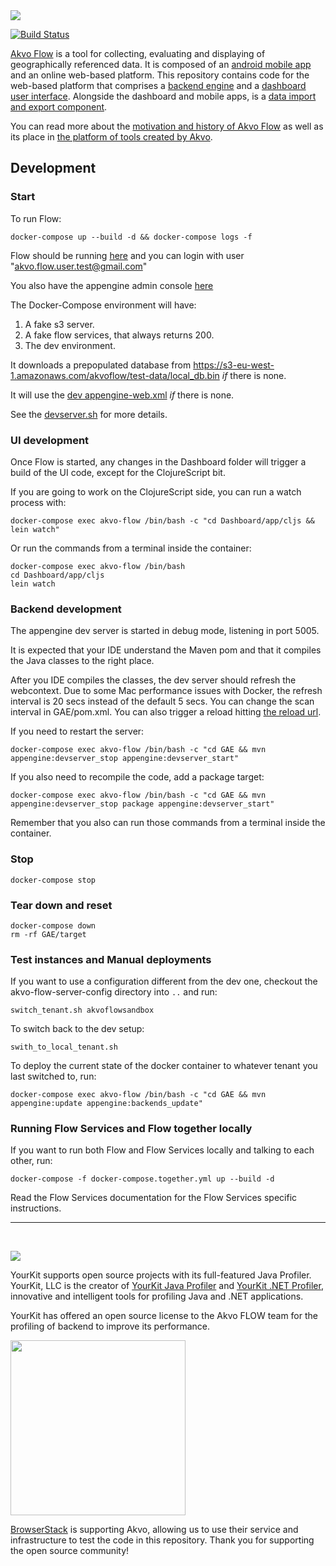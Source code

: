 <img src="https://raw.githubusercontent.com/akvo/akvo-web/develop/code/wp-content/themes/Akvo-responsive/images/flow60px.png" />

[![Build Status](https://travis-ci.org/akvo/akvo-flow.svg?branch=master)](https://travis-ci.org/akvo/akvo-flow)

[Akvo Flow](http://akvo.org/products/akvoflow/) is a tool for collecting, evaluating and displaying of geographically referenced data. It is composed of an [android mobile app](https://github.com/akvo/akvo-flow-mobile/) and an online web-based platform. This repository contains code for the web-based platform that comprises a [backend engine](https://github.com/akvo/akvo-flow/tree/master/GAE) and a [dashboard user interface](https://github.com/akvo/akvo-flow/tree/master/Dashboard).  Alongside the dashboard and mobile apps, is a [data import and export component](https://github.com/akvo/akvo-flow-services).

You can read more about the [motivation and history of Akvo Flow](http://www.akvo.org/blog/?p=4836) as well as its place in [the platform of tools created by Akvo](http://www.akvo.org/blog/?p=4822).

## Development

### Start

To run Flow:

    docker-compose up --build -d && docker-compose logs -f 

Flow should be running [here](http://localhost:8888) and you can login with user "akvo.flow.user.test@gmail.com"

You also have the appengine admin console [here](http://localhost:8888/_ah/admin)

The Docker-Compose environment will have:

1. A fake s3 server.
2. A fake flow services, that always returns 200.
3. The dev environment.

It downloads a prepopulated database from https://s3-eu-west-1.amazonaws.com/akvoflow/test-data/local_db.bin *if* there is none.

It will use the [dev appengine-web.xml](tests/dev-appengine-web.xml) *if* there is none.

See the [devserver.sh](ci/devserver.sh) for more details.

### UI development

Once Flow is started, any changes in the Dashboard folder will trigger a build of the UI code, except for the ClojureScript bit.

If you are going to work on the ClojureScript side, you can run a watch process with: 

    docker-compose exec akvo-flow /bin/bash -c "cd Dashboard/app/cljs && lein watch"

Or run the commands from a terminal inside the container:

    docker-compose exec akvo-flow /bin/bash
    cd Dashboard/app/cljs
    lein watch

### Backend development

The appengine dev server is started in debug mode, listening in port 5005.

It is expected that your IDE understand the Maven pom and that it compiles the Java classes to the right place. 

After you IDE compiles the classes, the dev server should refresh the webcontext. Due to some Mac performance issues with Docker, the refresh interval is 20 secs instead of the default 5 secs. You can change the scan interval in GAE/pom.xml. You can also trigger a reload hitting [the reload url](http://localhost:8888/_ah/reloadwebapp).

If you need to restart the server:

    docker-compose exec akvo-flow /bin/bash -c "cd GAE && mvn appengine:devserver_stop appengine:devserver_start"

If you also need to recompile the code, add a package target:

    docker-compose exec akvo-flow /bin/bash -c "cd GAE && mvn appengine:devserver_stop package appengine:devserver_start"

Remember that you also can run those commands from a terminal inside the container.

### Stop

    docker-compose stop
        
### Tear down and reset    
    
    docker-compose down
    rm -rf GAE/target

### Test instances and Manual deployments

If you want to use a configuration different from the dev one, checkout the akvo-flow-server-config directory into `..` and run:

    switch_tenant.sh akvoflowsandbox
    
To switch back to the dev setup:

    swith_to_local_tenant.sh
    
To deploy the current state of the docker container to whatever tenant you last switched to, run:

    docker-compose exec akvo-flow /bin/bash -c "cd GAE && mvn appengine:update appengine:backends_update"
   
### Running Flow Services and Flow together locally

If you want to run both Flow and Flow Services locally and talking to each other, run:

    docker-compose -f docker-compose.together.yml up --build -d

Read the Flow Services documentation for the Flow Services specific instructions.   
        
---

<p>&nbsp;</p>

<img src="http://www.yourkit.com/images/yklogo.png" />

YourKit supports open source projects with its full-featured Java Profiler.
YourKit, LLC is the creator of <a href="http://www.yourkit.com/java/profiler/index.jsp">YourKit Java Profiler</a>
and <a href="http://www.yourkit.com/.net/profiler/index.jsp">YourKit .NET Profiler</a>,
innovative and intelligent tools for profiling Java and .NET applications.

YourKit has offered an open source license to the Akvo FLOW team for the profiling of backend to improve its performance.

<img src="http://www.browserstack.com/images/layout/browserstack-logo-600x315.png" width="280"/>

[BrowserStack](http://www.browserstack.com) is supporting Akvo, allowing us to use their service and infrastructure to test the code in this repository. Thank you for supporting the open source community!
